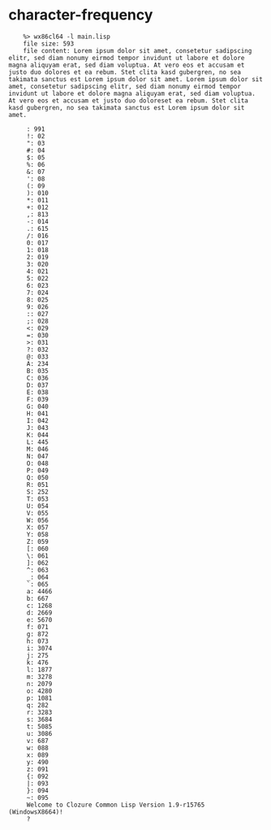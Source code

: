 character-frequency
===================
        %> wx86cl64 -l main.lisp
        file size: 593
        file content: Lorem ipsum dolor sit amet, consetetur sadipscing elitr, sed diam nonumy eirmod tempor invidunt ut labore et dolore magna aliquyam erat, sed diam voluptua. At vero eos et accusam et justo duo dolores et ea rebum. Stet clita kasd gubergren, no sea takimata sanctus est Lorem ipsum dolor sit amet. Lorem ipsum dolor sit amet, consetetur sadipscing elitr, sed diam nonumy eirmod tempor invidunt ut labore et dolore magna aliquyam erat, sed diam voluptua. At vero eos et accusam et justo duo doloreset ea rebum. Stet clita kasd gubergren, no sea takimata sanctus est Lorem ipsum dolor sit amet.

         : 991
         !: 02
         ": 03
         #: 04
         $: 05
         %: 06
         &: 07
         ': 08
         (: 09
         ): 010
         *: 011
         +: 012
         ,: 813
         -: 014
         .: 615
         /: 016
         0: 017
         1: 018
         2: 019
         3: 020
         4: 021
         5: 022
         6: 023
         7: 024
         8: 025
         9: 026
         :: 027
         ;: 028
         <: 029
         =: 030
         >: 031
         ?: 032
         @: 033
         A: 234
         B: 035
         C: 036
         D: 037
         E: 038
         F: 039
         G: 040
         H: 041
         I: 042
         J: 043
         K: 044
         L: 445
         M: 046
         N: 047
         O: 048
         P: 049
         Q: 050
         R: 051
         S: 252
         T: 053
         U: 054
         V: 055
         W: 056
         X: 057
         Y: 058
         Z: 059
         [: 060
         \: 061
         ]: 062
         ^: 063
         _: 064
         `: 065
         a: 4466
         b: 667
         c: 1268
         d: 2669
         e: 5670
         f: 071
         g: 872
         h: 073
         i: 3074
         j: 275
         k: 476
         l: 1877
         m: 3278
         n: 2079
         o: 4280
         p: 1081
         q: 282
         r: 3283
         s: 3684
         t: 5085
         u: 3086
         v: 687
         w: 088
         x: 089
         y: 490
         z: 091
         {: 092
         |: 093
         }: 094
         ~: 095
         Welcome to Clozure Common Lisp Version 1.9-r15765  (WindowsX8664)!
         ?
